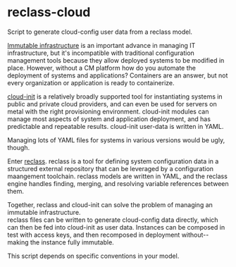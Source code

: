 # reclass-cloud
Script to generate cloud-config user data from a reclass model.  

[Immutable infrastructure](https://blog.codeship.com/immutable-deployments/) is an important 
advance in managing IT infrastructure, but it's incompatible with traditional configuration management 
tools because they allow deployed systems to be modified in place.  However, without a CM
platform how do you automate the deployment of systems and applications?  Containers are an answer, 
but not every organization or application is ready to containerize.

[cloud-init](https://cloud-init.io) is a relatively broadly supported tool for instantiating systems
in public and private cloud providers, and can even be used for servers on metal with the right 
provisioning environment.  cloud-init modules can manage most aspects of system and application
deployment, and has predictable and repeatable results.  cloud-init user-data is written in YAML.

Managing lots of YAML files for systems in various versions would be ugly, though.

Enter [reclass](https://github.com/madduck/reclass).  reclass is a tool for defining system 
configuration data in a structured external repository that can be leveraged by a configuration 
maangement toolchain.  reclass models are written in YAML, and the reclass engine handles finding, 
merging, and resolving variable references between them.

Together, reclass and cloud-init can solve the problem of managing an immutable infrastructure.  
reclass files can be written to generate cloud-config data directly, which can then be fed into 
cloud-init as user data.  Instances can be composed in test with access keys, and then recomposed 
in deployment without--making the instance fully immutable.

This script depends on specific conventions in your model.  
